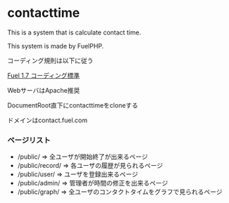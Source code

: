 contacttime
===========
<p>This is a system that is calculate contact time.</p>
<p>This system is made by FuelPHP.</p>

<p>コーディング規則は以下に従う</p>
<a href="http://fuelphp.jp/docs/1.7/general/coding_standards.html">Fuel 1.7 コーディング標準</a>

<p>WebサーバはApache推奨</p>
<p>DocumentRoot直下にcontacttimeをcloneする</p>
<p>ドメインはcontact.fuel.com</p>

<h3>ページリスト</h3>
<ul>
<li> /public/  =>  全ユーザが開始終了が出来るページ</li>
<li> /public/record/  =>  各ユーザの履歴が見られるページ</li>
<li> /public/user/  => ユーザを登録出来るページ</li>
<li> /public/admin/  => 管理者が時間の修正を出来るページ</li>
<li> /public/graph/  => 全ユーザのコンタクトタイムをグラフで見られるページ</li>
</ul>